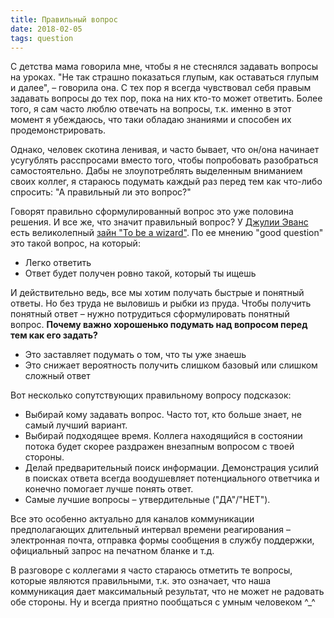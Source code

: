 ```yaml
---
title: Правильный вопрос
date: 2018-02-05
tags: question
---
```


С детства мама говорила мне, чтобы я не стеснялся задавать вопросы на уроках. "Не так страшно показаться глупым, как оставаться глупым и далее", – говорила она. С тех пор я всегда чувствовал себя правым задавать вопросы до тех пор, пока на них кто-то может ответить. Более того, я сам часто люблю отвечать на вопросы, т.к. именно в этот момент я убеждаюсь, что таки обладаю знаниями и способен их продемонстрировать.

Однако, человек скотина ленивая, и часто бывает, что он/она начинает усугублять расспросами вместо того, чтобы попробовать разобраться самостоятельно. Дабы не злоупотреблять выделенным вниманием своих коллег, я стараюсь подумать каждый раз перед тем как что-либо спросить: "А правильный ли это вопрос?"

Говорят правильно сформулированный вопрос это уже половина решения. И все же, что значит правильный вопрос? У [Джулии Эванс](https://jvns.ca) есть великолепный [зайн "To be a wizard"](https://jvns.ca/wizard-zine.pdf). По ее мнению "good question" это такой вопрос, на который:

- Легко ответить
- Ответ будет получен ровно такой, который ты ищешь

И действительно ведь, все мы хотим получать быстрые и понятный ответы.  Но без труда не выловишь и рыбки из пруда. Чтобы получить понятный ответ – нужно потрудиться сформулировать понятный вопрос. **Почему важно хорошенько подумать над вопросом перед тем как его задать?**

- Это заставляет подумать о том, что ты уже знаешь
- Это снижает вероятность получить слишком базовый или слишком сложный ответ

Вот несколько сопутствующих правильному вопросу подсказок:

- Выбирай кому задавать вопрос. Часто тот, кто больше знает, не самый лучший вариант.
- Выбирай подходящее время. Коллега находящийся в состоянии потока будет скорее раздражен внезапным вопросом с твоей стороны.
- Делай предварительный поиск информации. Демонстрация усилий в поисках ответа всегда воодушевляет потенциального ответчика и конечно помогает лучше понять ответ.
- Самые лучшие вопросы – утвердительные ("ДА"/"НЕТ"). 

Все это особенно актуально для каналов коммуникации предполагающих длительный интервал времени реагирования – электронная почта, отправка формы сообщения в службу поддержки, официальный запрос на печатном бланке и т.д.

В разговоре с коллегами я часто стараюсь отметить те вопросы, которые являются правильными, т.к. это означает, что наша коммуникация дает максимальный результат, что не может не радовать обе стороны. Ну и всегда приятно пообщаться с умным человеком ^_^
